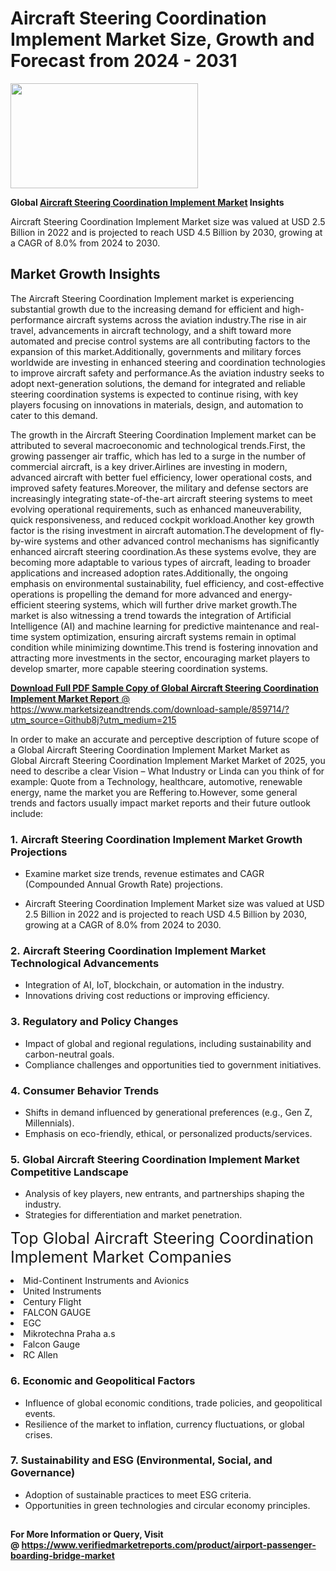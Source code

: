 <H1>Aircraft Steering Coordination Implement Market Size, Growth and Forecast from 2024 - 2031</H1><img class="aligncenter size-medium wp-image-584254" src="https://thirdeyenews.in/wp-content/uploads/2024/09/Global-Market-Research-300x168.jpeg" alt="" width="300" height="168" /><p><strong>Global&nbsp;<a href="https://www.marketsizeandtrends.com/download-sample/859714/?utm_source=Github8j?utm_medium=215">Aircraft Steering Coordination Implement Market</a> Insights</strong></p><p>Aircraft Steering Coordination Implement Market size was valued at USD 2.5 Billion in 2022 and is projected to reach USD 4.5 Billion by 2030, growing at a CAGR of 8.0% from 2024 to 2030.</p><p><h2>Market Growth Insights</h2> <p>The Aircraft Steering Coordination Implement market is experiencing substantial growth due to the increasing demand for efficient and high-performance aircraft systems across the aviation industry.The rise in air travel, advancements in aircraft technology, and a shift toward more automated and precise control systems are all contributing factors to the expansion of this market.Additionally, governments and military forces worldwide are investing in enhanced steering and coordination technologies to improve aircraft safety and performance.As the aviation industry seeks to adopt next-generation solutions, the demand for integrated and reliable steering coordination systems is expected to continue rising, with key players focusing on innovations in materials, design, and automation to cater to this demand.</p> <p><a href="#"></a></p> <p>The growth in the Aircraft Steering Coordination Implement market can be attributed to several macroeconomic and technological trends.First, the growing passenger air traffic, which has led to a surge in the number of commercial aircraft, is a key driver.Airlines are investing in modern, advanced aircraft with better fuel efficiency, lower operational costs, and improved safety features.Moreover, the military and defense sectors are increasingly integrating state-of-the-art aircraft steering systems to meet evolving operational requirements, such as enhanced maneuverability, quick responsiveness, and reduced cockpit workload.Another key growth factor is the rising investment in aircraft automation.The development of fly-by-wire systems and other advanced control mechanisms has significantly enhanced aircraft steering coordination.As these systems evolve, they are becoming more adaptable to various types of aircraft, leading to broader applications and increased adoption rates.Additionally, the ongoing emphasis on environmental sustainability, fuel efficiency, and cost-effective operations is propelling the demand for more advanced and energy-efficient steering systems, which will further drive market growth.The market is also witnessing a trend towards the integration of Artificial Intelligence (AI) and machine learning for predictive maintenance and real-time system optimization, ensuring aircraft systems remain in optimal condition while minimizing downtime.This trend is fostering innovation and attracting more investments in the sector, encouraging market players to develop smarter, more capable steering coordination systems.</p> <p><a href="#"></p><p><span class=""><strong>Download Full PDF Sample Copy of Global Aircraft Steering Coordination Implement Market Report</strong> @ <a href="https://www.marketsizeandtrends.com/download-sample/859714/?utm_source=Github8j?utm_medium=215" target="_blank">https://www.marketsizeandtrends.com/download-sample/859714/?utm_source=Github8j?utm_medium=215</a></span></p><p>In order to make an accurate and perceptive description of future scope of a Global&nbsp;Aircraft Steering Coordination Implement Market Market as Global&nbsp;Aircraft Steering Coordination Implement Market Market of 2025, you need to describe a clear Vision &ndash; What Industry or Linda can you think of for example: Quote from a Technology, healthcare, automotive, renewable energy, name the market you are Reffering to.However, some general trends and factors usually impact market reports and their future outlook include:</p><h3>1.&nbsp;<strong>Aircraft Steering Coordination Implement Market Growth Projections</strong></h3><ul><li>Examine market size trends, revenue estimates and CAGR (Compounded Annual Growth Rate) projections.</li><li><p>Aircraft Steering Coordination Implement Market size was valued at USD 2.5 Billion in 2022 and is projected to reach USD 4.5 Billion by 2030, growing at a CAGR of 8.0% from 2024 to 2030.</p></li></ul><h3>2.&nbsp;<strong>Aircraft Steering Coordination Implement Market Technological Advancements</strong></h3><ul><li>Integration of AI, IoT, blockchain, or automation in the industry.</li><li>Innovations driving cost reductions or improving efficiency.</li></ul><h3>3.&nbsp;<strong>Regulatory and Policy Changes</strong></h3><ul><li>Impact of global and regional regulations, including sustainability and carbon-neutral goals.</li><li>Compliance challenges and opportunities tied to government initiatives.</li></ul><h3>4.&nbsp;<strong>Consumer Behavior Trends</strong></h3><ul><li>Shifts in demand influenced by generational preferences (e.g., Gen Z, Millennials).</li><li>Emphasis on eco-friendly, ethical, or personalized products/services.</li></ul><h3>5.&nbsp;<strong>Global Aircraft Steering Coordination Implement Market Competitive Landscape</strong></h3><ul><li>Analysis of key players, new entrants, and partnerships shaping the industry.</li><li>Strategies for differentiation and market penetration.</li></ul><p data-pm-slice="1 1 []"><span style="color: inherit; font-family: inherit; font-size: 25px;">Top Global Aircraft Steering Coordination Implement Market Companies</span></p><div class="" data-test-id=""><p><li>Mid-Continent Instruments and Avionics</li><li> United Instruments</li><li> Century Flight</li><li> FALCON GAUGE</li><li> EGC</li><li> Mikrotechna Praha a.s</li><li> Falcon Gauge</li><li> RC Allen</li></p></div><h3>6.&nbsp;<strong>Economic and Geopolitical Factors</strong></h3><ul><li>Influence of global economic conditions, trade policies, and geopolitical events.</li><li>Resilience of the market to inflation, currency fluctuations, or global crises.</li></ul><h3>7.&nbsp;<strong>Sustainability and ESG (Environmental, Social, and Governance)</strong></h3><ul><li>Adoption of sustainable practices to meet ESG criteria.</li><li>Opportunities in green technologies and circular economy principles.</li></ul><h2><strong style="font-size: 14px;">For More Information or Query, Visit @&nbsp;</strong><a style="background-color: #ffffff; font-size: 14px;" href="https://www.marketsizeandtrends.com/report/aircraft-steering-coordination-implement-market/" target="_blank">https://www.verifiedmarketreports.com/product/airport-passenger-boarding-bridge-market</a></h2>